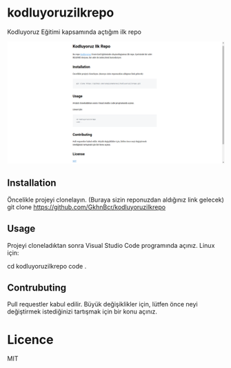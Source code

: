 
# kodluyoruzilkrepo
Kodluyoruz Eğitimi kapsamında açtığım ilk repo

![alt text](https://raw.githubusercontent.com/Kodluyoruz/taskforce/main/git/odev1/figures/markdown.png)

## Installation

Öncelikle projeyi clonelayın. (Buraya sizin reponuzdan aldığınız link gelecek)
git clone https://github.com/GkhnBcr/kodluyoruzilkrepo

## Usage
Projeyi cloneladıktan sonra Visual Studio Code programında açınız.
Linux için:

cd kodluyoruzilkrepo
code .

## Contrubuting
Pull requestler kabul edilir. Büyük değişiklikler için, lütfen önce neyi değiştirmek istediğinizi tartışmak için bir konu açınız.

# Licence
MIT
